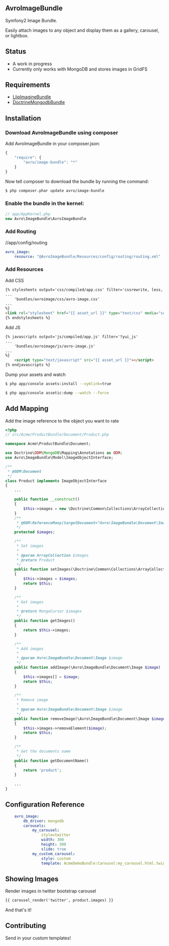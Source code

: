 AvroImageBundle
-----------------
Symfony2 Image Bundle. 

Easily attach images to any object and display 
them as a gallery, carousel, or lightbox.

Status
------
- A work in progress
- Currently only works with MongoDB and stores images in GridFS

Requirements
------------
- <a href="http://github.com/liip/ImagineBundle">LiipImagineBundle</a>
- <a href="https://github.com/doctrine/DoctrineMongoDBBundle">DoctrineMongodbBundle</a>

Installation
------------
### Download AvroImageBundle using composer

Add AvroImageBundle in your composer.json:

```js
{
    "require": {
        "avro/image-bundle": "*"
    }
}
```
Now tell composer to download the bundle by running the command:

``` bash
$ php composer.phar update avro/image-bundle
```

### Enable the bundle in the kernel:

``` php
// app/AppKernel.php
new Avro\ImageBundle\AvroImageBundle
```

### Add Routing
//app/config/routing

``` yaml
avro_image:
    resource: "@AvroImageBundle/Resources/config/routing/routing.xml"
```

### Add Resources
Add CSS
``` html
{% stylesheets output='css/compiled/app.css' filter='cssrewrite, less, ?yui_css'
...
    'bundles/avroimage/css/avro-image.css'
...
%}
<link rel="stylesheet" href="{{ asset_url }}" type="text/css" media="screen" />
{% endstylesheets %}
```
Add JS
``` html
{% javascripts output='js/compiled/app.js' filter='?yui_js'
...
    'bundles/avroimage/js/avro-image.js'
...
%}
    <script type="text/javascript" src="{{ asset_url }}"></script>
{% endjavascripts %}

```

Dump your assets and watch
``` bash
$ php app/console assets:install --symlink=true

$ php app/console assetic:dump --watch --force 
```

Add Mapping
-----------

Add the image reference to the object you want to rate

``` php
<?php
// src/Acme/ProductBundle/Document/Product.php

namespace Acme\ProductBundle\Document;

use Doctrine\ODM\MongoDB\Mapping\Annotations as ODM;
use Avro\ImageBundle\Model\ImageObjectInterface;

/**
 * @ODM\Document
 */
class Product implements ImageObjectInterface
{
    ...

    public function __construct()
    {
        $this->images = new \Doctrine\Common\Collections\ArrayCollection();
    }
    /**
     * @ODM\ReferenceMany(targetDocument="Avro\ImageBundle\Document\Image", cascade={"all"}, sort={"position"="asc"})
     */
    protected $images;

    /**
     * Set images
     *
     * @param ArrayCollection $images
     * @return Product
     */
    public function setImages(\Doctrine\Common\Collections\ArrayCollection $images)
    {
        $this->images = $images;
        return $this;
    }

    /**
     * Get images
     *
     * @return MongoCursor $images
     */
    public function getImages()
    {
        return $this->images;
    }

    /**
     * Add images
     *
     * @param Avro\ImageBundle\Document\Image $image
     */
    public function addImage(\Avro\ImageBundle\Document\Image $image)
    {
        $this->images[] = $image;
        return $this;
    }

    /**
     * Remove image
     *
     * @param Avro\ImageBundle\Document\Image $image
     */
    public function removeImage(\Avro\ImageBundle\Document\Image $image)
    {
        $this->images->removeElement($image);
        return $this;
    }

    /**
     * Get the documents name
     */
    public function getDocumentName()
    {
        return 'product';
    }
   
    ...
}
```
Configuration Reference
-----------------------
``` yaml
    avro_image:
        db_driver: mongodb 
        carousels:
            my_carousel:
                style=twitter
                width: 300
                height: 300
                slide: true
            my_custom_carousel:
                style: custom
                template: AcmeDemoBundle:Carousel:my_carousel.html.twig
```

Showing Images
--------------

Render images in twitter bootstrap carousel

``` html
{{ carousel_render('twitter', product.images) }}
```

And that's it!

Contributing
------------

Send in your custom templates!



